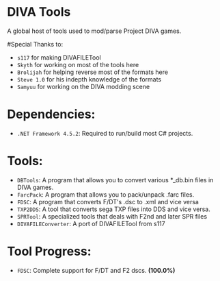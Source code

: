 # DIVA Tools
A global host of tools used to mod/parse Project DIVA games.

#Special Thanks to:
+ `s117` for making DIVAFILETool
+ `Skyth` for working on most of the tools here
+ `Brolijah` for helping reverse most of the formats here
+ `Steve 1.0` for his indepth knowledge of the formats
+ `Samyuu` for working on the DIVA modding scene

# Dependencies:
+ `.NET Framework 4.5.2`: Required to run/build most C# projects.

# Tools:

+ `DBTools`: A program that allows you to convert various *_db.bin files in DIVA games.
+ `FarcPack`: A program that allows you to pack/unpack .farc files.
+ `FDSC`: A program that converts F/DT's .dsc to .xml and vice versa
+ `TXP2DDS`: A tool that converts sega TXP files into DDS and vice versa.
+ `SPRTool`: A specialized tools that deals with F2nd and later SPR files
+ `DIVAFILEConverter`: A port of DIVAFILETool from s117

# Tool Progress:

+ `FDSC`: Complete support for F/DT and F2 dscs. **(100.0%)**
